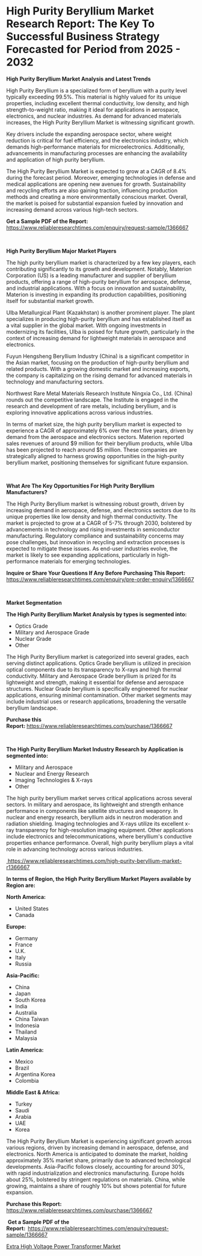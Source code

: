 <p><h1>High Purity Beryllium Market Research Report: The Key To Successful Business Strategy Forecasted for Period from 2025 - 2032</h1></p><p><strong>High Purity Beryllium Market Analysis and Latest Trends</strong></p>
<p><p>High Purity Beryllium is a specialized form of beryllium with a purity level typically exceeding 99.5%. This material is highly valued for its unique properties, including excellent thermal conductivity, low density, and high strength-to-weight ratio, making it ideal for applications in aerospace, electronics, and nuclear industries. As demand for advanced materials increases, the High Purity Beryllium Market is witnessing significant growth. </p><p>Key drivers include the expanding aerospace sector, where weight reduction is critical for fuel efficiency, and the electronics industry, which demands high-performance materials for microelectronics. Additionally, advancements in manufacturing processes are enhancing the availability and application of high purity beryllium. </p><p>The High Purity Beryllium Market is expected to grow at a CAGR of 8.4% during the forecast period. Moreover, emerging technologies in defense and medical applications are opening new avenues for growth. Sustainability and recycling efforts are also gaining traction, influencing production methods and creating a more environmentally conscious market. Overall, the market is poised for substantial expansion fueled by innovation and increasing demand across various high-tech sectors.</p></p>
<p><strong>Get a Sample PDF of the Report:&nbsp;</strong> <a href="https://www.reliableresearchtimes.com/enquiry/request-sample/1366667?utm_campaign=2009&utm_medium=2&utm_source=Github&utm_content=ia&utm_term=22032025&utm_id=high-purity-beryllium">https://www.reliableresearchtimes.com/enquiry/request-sample/1366667</a></p>
<p>&nbsp;</p>
<p><strong>High Purity Beryllium Major Market Players</strong></p>
<p><p>The high purity beryllium market is characterized by a few key players, each contributing significantly to its growth and development. Notably, Materion Corporation (US) is a leading manufacturer and supplier of beryllium products, offering a range of high-purity beryllium for aerospace, defense, and industrial applications. With a focus on innovation and sustainability, Materion is investing in expanding its production capabilities, positioning itself for substantial market growth.</p><p>Ulba Metallurgical Plant (Kazakhstan) is another prominent player. The plant specializes in producing high-purity beryllium and has established itself as a vital supplier in the global market. With ongoing investments in modernizing its facilities, Ulba is poised for future growth, particularly in the context of increasing demand for lightweight materials in aerospace and electronics.</p><p>Fuyun Hengsheng Beryllium Industry (China) is a significant competitor in the Asian market, focusing on the production of high-purity beryllium and related products. With a growing domestic market and increasing exports, the company is capitalizing on the rising demand for advanced materials in technology and manufacturing sectors. </p><p>Northwest Rare Metal Materials Research Institute Ningxia Co., Ltd. (China) rounds out the competitive landscape. The Institute is engaged in the research and development of rare metals, including beryllium, and is exploring innovative applications across various industries.</p><p>In terms of market size, the high purity beryllium market is expected to experience a CAGR of approximately 6% over the next five years, driven by demand from the aerospace and electronics sectors. Materion reported sales revenues of around $9 million for their beryllium products, while Ulba has been projected to reach around $5 million. These companies are strategically aligned to harness growing opportunities in the high-purity beryllium market, positioning themselves for significant future expansion.</p></p>
<p>&nbsp;</p>
<p><strong>What Are The Key Opportunities For High Purity Beryllium Manufacturers?</strong></p>
<p><p>The High Purity Beryllium market is witnessing robust growth, driven by increasing demand in aerospace, defense, and electronics sectors due to its unique properties like low density and high thermal conductivity. The market is projected to grow at a CAGR of 5-7% through 2030, bolstered by advancements in technology and rising investments in semiconductor manufacturing. Regulatory compliance and sustainability concerns may pose challenges, but innovation in recycling and extraction processes is expected to mitigate these issues. As end-user industries evolve, the market is likely to see expanding applications, particularly in high-performance materials for emerging technologies.</p></p>
<p><strong>Inquire or Share Your Questions If Any Before Purchasing This Report:</strong> <a href="https://www.reliableresearchtimes.com/enquiry/pre-order-enquiry/1366667?utm_campaign=2009&utm_medium=2&utm_source=Github&utm_content=ia&utm_term=22032025&utm_id=high-purity-beryllium">https://www.reliableresearchtimes.com/enquiry/pre-order-enquiry/1366667</a></p>
<p>&nbsp;</p>
<p><strong>Market Segmentation</strong></p>
<p><strong>The High Purity Beryllium Market Analysis by types is segmented into:</strong></p>
<p><ul><li>Optics Grade</li><li>Military and Aerospace Grade</li><li>Nuclear Grade</li><li>Other</li></ul></p>
<p><p>The High Purity Beryllium market is categorized into several grades, each serving distinct applications. Optics Grade beryllium is utilized in precision optical components due to its transparency to X-rays and high thermal conductivity. Military and Aerospace Grade beryllium is prized for its lightweight and strength, making it essential for defense and aerospace structures. Nuclear Grade beryllium is specifically engineered for nuclear applications, ensuring minimal contamination. Other market segments may include industrial uses or research applications, broadening the versatile beryllium landscape.</p></p>
<p><strong>Purchase this Report:&nbsp;</strong><a href="https://www.reliableresearchtimes.com/purchase/1366667?utm_campaign=2009&utm_medium=2&utm_source=Github&utm_content=ia&utm_term=22032025&utm_id=high-purity-beryllium">https://www.reliableresearchtimes.com/purchase/1366667</a></p>
<p>&nbsp;</p>
<p><strong>The High Purity Beryllium Market Industry Research by Application is segmented into:</strong></p>
<p><ul><li>Military and Aerospace</li><li>Nuclear and Energy Research</li><li>Imaging Technologies & X-rays</li><li>Other</li></ul></p>
<p><p>The high purity beryllium market serves critical applications across several sectors. In military and aerospace, its lightweight and strength enhance performance in components like satellite structures and weaponry. In nuclear and energy research, beryllium aids in neutron moderation and radiation shielding. Imaging technologies and X-rays utilize its excellent x-ray transparency for high-resolution imaging equipment. Other applications include electronics and telecommunications, where beryllium's conductive properties enhance performance. Overall, high purity beryllium plays a vital role in advancing technology across various industries.</p></p>
<p><a href="https://www.reliableresearchtimes.com/high-purity-beryllium-market-r1366667?utm_campaign=2009&utm_medium=2&utm_source=Github&utm_content=ia&utm_term=22032025&utm_id=high-purity-beryllium">&nbsp;https://www.reliableresearchtimes.com/high-purity-beryllium-market-r1366667</a></p>
<p><strong>In terms of Region, the High Purity Beryllium Market Players available by Region are:</strong></p>
<p>
    <p> <strong> North America: </strong>
        <ul>
            <li>United States</li>
            <li>Canada</li>
        </ul>
        </p> 
    <p> <strong> Europe: </strong>
        <ul>
            <li>Germany</li>
            <li>France</li>
            <li>U.K.</li>
            <li>Italy</li>
            <li>Russia</li>
        </ul>
        </p> 
    <p> <strong> Asia-Pacific: </strong>
        <ul>
            <li>China</li>
            <li>Japan</li>
            <li>South Korea</li>
            <li>India</li>
            <li>Australia</li>
            <li>China Taiwan</li>
            <li>Indonesia</li>
            <li>Thailand</li>
            <li>Malaysia</li>
        </ul>
        </p> 
    <p> <strong> Latin America: </strong>
        <ul>
            <li>Mexico</li>
            <li>Brazil</li>
            <li>Argentina Korea</li>
            <li>Colombia</li>
        </ul>
        </p> 
    <p> <strong> Middle East & Africa: </strong>
        <ul>
            <li>Turkey</li>
            <li>Saudi</li>
            <li>Arabia</li>
            <li>UAE</li>
            <li>Korea</li>
        </ul>
    </p>
    </p>
<p><p>The High Purity Beryllium Market is experiencing significant growth across various regions, driven by increasing demand in aerospace, defense, and electronics. North America is anticipated to dominate the market, holding approximately 35% market share, primarily due to advanced technological developments. Asia-Pacific follows closely, accounting for around 30%, with rapid industrialization and electronics manufacturing. Europe holds about 25%, bolstered by stringent regulations on materials. China, while growing, maintains a share of roughly 10% but shows potential for future expansion.</p></p>
<p><strong>Purchase this Report: </strong><a href="https://www.reliableresearchtimes.com/purchase/1366667?utm_campaign=2009&utm_medium=2&utm_source=Github&utm_content=ia&utm_term=22032025&utm_id=high-purity-beryllium">https://www.reliableresearchtimes.com/purchase/1366667</a></p>
<p>&nbsp;<strong>Get a Sample PDF of the Report:&nbsp;&nbsp;</strong><a href="https://www.reliableresearchtimes.com/enquiry/request-sample/1366667?utm_campaign=2009&utm_medium=2&utm_source=Github&utm_content=ia&utm_term=22032025&utm_id=high-purity-beryllium">https://www.reliableresearchtimes.com/enquiry/request-sample/1366667</a></p>
<p><strong></strong></p>
<p><p><a href="https://github.com/hgf64gh/Market-Research-Report-List-2/blob/main/extra-high-voltage-power-transformer-market.md?utm_campaign=2009&utm_medium=2&utm_source=Github&utm_content=ia&utm_term=22032025&utm_id=high-purity-beryllium">Extra High Voltage Power Transformer Market</a></p></p>
